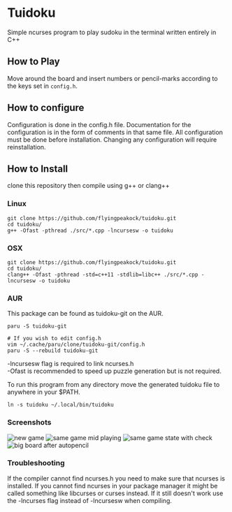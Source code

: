 # Tuidoku

Simple ncurses program to play sudoku in the terminal
written entirely in C++

## How to Play
Move around the board and insert numbers or pencil-marks
according to the keys set in ```config.h```.

## How to configure
Configuration is done in the config.h file. Documentation for 
the configuration is in the form of comments in that same file.
All configuration must be done before installation.
Changing any configuration will require reinstallation.

## How to Install
clone this repository then compile using g++ or clang++    

### Linux
```
git clone https://github.com/flyingpeakock/tuidoku.git
cd tuidoku/
g++ -Ofast -pthread ./src/*.cpp -lncursesw -o tuidoku
```
### OSX
```
git clone https://github.com/flyingpeakock/tuidoku.git
cd tuidoku/
clang++ -Ofast -pthread -std=c++11 -stdlib=libc++ ./src/*.cpp -lncursesw -o tuidoku
```

### AUR
This package can be found as tuidoku-git on the AUR.
```
paru -S tuidoku-git

# If you wish to edit config.h
vim ~/.cache/paru/clone/tuidoku-git/config.h
paru -S --rebuild tuidoku-git
```

-lncursesw flag is required to link ncurses.h   
-Ofast is recommended to speed up puzzle generation but is not required.   

To run this program from any directory move the generated
tuidoku file to anywhere in your $PATH.
```
ln -s tuidoku ~/.local/bin/tuidoku
```

### Screenshots
![new game](https://i.imgur.com/CdTClft.png)
![same game mid playing](https://i.imgur.com/Y3NT2Tb.png)
![same game state with check](https://i.imgur.com/dRXx3j0.png)
![big board after autopencil](https://i.imgur.com/okprUsJ.png)

### Troubleshooting
If the compiler cannot find ncurses.h you need to make sure that ncurses is installed.
If you cannot find ncurses in your package manager it might be called something like
libcurses or curses instead. If it still doesn't work use the -lncurses flag instead
of -lncursesw when compiling.
